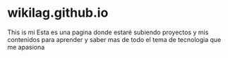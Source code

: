 # wikilag.github.io
This is mi
Esta es una pagina donde estaré subiendo proyectos y mis contenidos para aprender y saber mas de todo el tema de tecnologia que me apasiona
